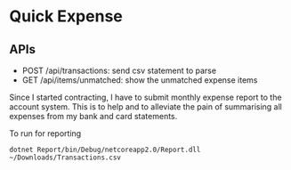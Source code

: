 # Quick Expense

## APIs

* POST /api/transactions: send csv statement to parse
* GET /api/items/unmatched: show the unmatched expense items

Since I started contracting, I have to submit monthly expense report to the account system. This is to help and to alleviate the pain of summarising all expenses from my bank and card statements.

To run for reporting

    dotnet Report/bin/Debug/netcoreapp2.0/Report.dll ~/Downloads/Transactions.csv
